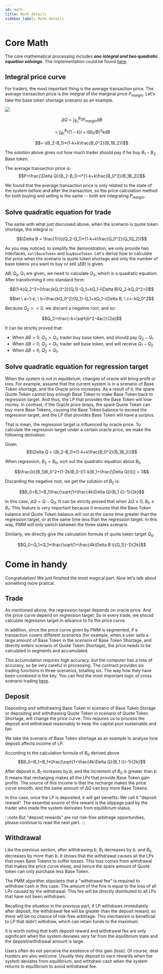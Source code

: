 ```yaml
---
id: math
title: Math details
sidebar_label: Math details
---
```


# Core Math

The core mathematical processing includes **_one integral and two quadratic equation solvings_**. The implementation could be found [here](https://github.com/DODOEX/dodo-smart-contract/blob/master/contracts/lib/DODOMath.sol).

## Integral price curve

For traders, the most important thing is the average transaction price. The average transaction price is the integral of the marginal price $P_{margin}$. Let's take the base token shortage scenario as an example.

![](https://dodoex.github.io/docs/img/dodo_integrate.jpeg)

$$\Delta Q =\int^{B_2}_{B_1}P_{margin}dB$$

$$= \int^{B_2}_{B_1}(1-k)i+i(B_0/B)^2kdB$$

$$= i(B_2-B_1)*(1-k+k\frac{B_0^2}{B_1B_2})$$

The solution above gives out how much trader should pay if he buy $B_1-B_2$ Base token.

The average transaction price is:
$$P=\frac{\Delta Q}{B_2-B_1}=i*(1-k+k\frac{B_0^2}{B_1B_2})$$

We found that the average transaction price is only related to the state of the system before and after the transaction, so the price calculation method for both buying and selling is the same -- both are integrating $P_{margin}$.

## Solve quadratic equation for trade

The same with what just discussed above, when the scenario is quote token shortage, the integral is:

$$\Delta B = \frac{1}{i}(Q_2-Q_1)*(1-k+k\frac{Q_0^2}{Q_1Q_2})$$

As you may noticed, to simplify the demonstration, we only provide two interfaces, `sellBaseToken` and `buyBaseToken`. Let's derive how to calculate the price when the scenario is quote token shortage and only the number of base tokens you want to buy or sell ($\Delta B$) is given.

$\Delta B, Q_0, Q_1$ are given, we need to calculate $Q_2$, which is a quadratic equation. After transforming it into standard form:

$$(1-k)Q_2^2+(\frac{kQ_0^2}{Q_1}-Q_1+kQ_1-i\Delta B)Q_2-kQ_0^2=0$$

$$let \ a=1-k, \ b=\frac{kQ_0^2}{Q_1}-Q_1+kQ_1-i\Delta B, \ c=-kQ_0^2$$

Because $Q_2>=0$, we discard a negative root, and so:

$$Q_2=\frac{-b+\sqrt{b^2-4ac}}{2a}$$

It can be strictly proved that:

- When $\Delta B>0$, $Q_2>Q_1$; trader buy base token, and should pay $Q_2-Q_1$
- When $\Delta B<0$, $Q_2<Q_1$; trader sell base token, and will receive $Q_1-Q_2$
- When $\Delta B=0$, $Q_2=Q_1$.

## Solve quadratic equation for regression target

When the system is not in equilibrium, changes of oracle will bring profit or loss. For example, assume that the current system is in a scenario of Base Token shortage, and the Oracle price increases. As a result of it, the spare Quote Token cannot buy enough Base Token to make Base Token back to regression target. And thus, the LP that provides the Base Token will lose money. In contrast, if the Oracle price drops, the spare Quote Token can buy more Base Tokens, causing the Base Token balance to exceed the regression target, and the LP that provides Base Token will have a surplus.

That is mean, the regression target is influenced by oracle price. To calculate the regression target under a certain oracle price, we make the following derivation:

Given $$\Delta Q = i(B_2-B_1)*(1-k+k\frac{B_0^2}{B_1B_2})$$

When regression, $B_2=B_0$, sort out the quadratic equation about $B_0$

$$\frac{k}{B_1}B_0^2+(1-2k)B_0-[(1-k)B_1+\frac{\Delta Q}{i}] = 0$$

Discarding the negative root, we get the solution of $B_0$ is:

$$B_0=B_1+B_1\frac{\sqrt{1+\frac{4k\Delta Q}{B_1 i}}-1}{2k}$$

In this case, $\Delta Q=Q-Q_0$. It can be strictly proved that when $\Delta Q \ge 0$, $B_0\ge B_1$. This feature is very important because it ensures that the Base Token balance and Quote Token balance will not at the same time greater than the regression target, or at the same time less than the regression target. In this way, PMM will only switch between the three states scenario.

Similarly, we directly give the calculation formula of quote token target $Q_0$.

$$Q_0=Q_1+Q_1*\frac{\sqrt{1+\frac{4k\Delta B i}{Q_1}}-1}{2k}$$

# Come in handy

Congratulation! We just finished the most magical part. Now let's talk about something more pratical.

## Trade

As mentioned above, the regression target depends on oracle price. And the price curve depend on regression target. So in every trade, we should calculate regression target in advance to fix the price curve.

In addition, since the price curve given by PMM is segmented, if a transaction covers different scenarios (for example, when a user sells a large amount of Base Token in the scenario of Base Token Shortage, and directly enters scenario of Quote Token Shortage), the price needs to be calculated in segments and accumulated.

This accumulation requires high accuracy, but the computer has a loss of accuracy, so be very careful in processing. The contract provides six trading functions in three scenarios, totalling six. The way how they have been combined is the key. You can find the most important logic of cross scenario trading [here](https://github.com/DODOEX/dodo-smart-contract/blob/master/contracts/impl/Trader.sol).

## Deposit

Depositing and withdrawing Base Token in scenario of Base Token Storage or depositing and withdrawing Quote Token in scenario of Quote Token Shortage, will change the price curve. This requires us to process the deposit and withdrawal reasonably to keep the capital pool sustainable and fair.

We take the scenario of Base Token shortage as an example to analyse how deposit affects income of LP.

According to the calculation formula of $B_0$ derived above
$$B_0=B_1+B_1*\frac{\sqrt{1+\frac{4k\Delta Q}{B_1 i}}-1}{2k}$$

After deposit $b$, $B_1$ increases by $b$, and the increment of $B_0$ is greater than $b$. It means that recharging makes all the LPs that provide Base Token gain profits. The source of this income is that the recharge makes the price curve smooth, and the same amount of $\Delta Q$ can buy more Base Tokens.

In this case, once the LP is deposited, it will get benefits. We call it "deposit reward". The essential source of this reward is the slippage paid by the trader who made the system derivates from equilibrium status.

:::note
But "deposit rewards" are not risk-free arbitrage opportunities, please continue to read the next part.
:::

## Withdrawal

Like the previous section, after withdrawing $b$, $B_1$ decreases by $b$, and $B_0$ decreases by more than $b$. It shows that the withdrawal causes all the LPs that owes Base Tokens to suffer losses. This loss comes from withdrawal that makes the price curve steep, and hence the spare amount of Quote token can only purchase less Base Token.

The PMM algorithm stipulates that a "withdrawal fee" is required to withdraw cash in this case. The amount of the fine is equal to the loss of all LPs caused by the withdrawal. This fee will be directly distributed to all LPs that have not been withdrawn.

Recalling the situation in the previous part, if LP withdraws immediately after deposit, the withdrawal fee will be greater than the deposit reward, so there will be no chance of risk-free arbitrage. This mechanism is beneficial to LP that didn’t withdraw, which can retain funds to the maximum.

It is worth noting that both deposit reward and withdrawal fee are only significant when the system deviates very far from the equilibrium state and the deposit/withdrawal amount is large.

Users often do not perceive the existence of this gain (loss). Of course, deal hunters are also welcome. Usually they deposit to earn rewards when the system deviates from equilibrium, and withdraw cash when the system returns to equilibrium to avoid withdrawal fee.
